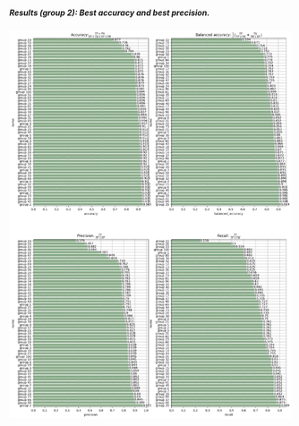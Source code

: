 ##### Results (group 2): Best accuracy and best precision.
![Results of project predictions](https://github.com/marvanG/Statistical-Machine-Learning/blob/main/prediction%20and%20results/results.png)

